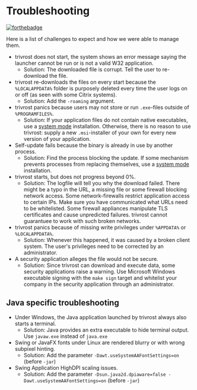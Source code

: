 # Troubleshooting

[![forthebadge](https://forthebadge.com/images/badges/60-percent-of-the-time-works-every-time.svg)](https://forthebadge.com)

Here is a list of challenges to expect and how we were able to manage them.

- trivrost does not start, the system shows an error message saying the launcher cannot be run or is not a valid W32 application.
  - Solution: The downloaded file is corrupt. Tell the user to re-download the file.
- trivrost re-downloads the files on every start because the `%LOCALAPPDATA%` folder is purposely deleted every time the user logs on or off (as seen with some Citrix systems).
  - Solution: Add the `-roaming` argument.
- trivrost panics because users may not store or run `.exe`-files outside of `%PROGRAMFILES%`.
  - Solution: If your application files do not contain native executables, use a [system mode](lifecycle.md#system-mode) installation. Otherwise, there is no reason to use trivrost: supply a new `.msi`-installer of your own for every new version of your application.
- Self-update fails because the binary is already in use by another process.
  - Solution: Find the process blocking the update. If some mechanism prevents processes from replacing themselves, use a [system mode](lifecycle.md#system-mode) installation.
- trivrost starts, but does not progress beyond 0%.
  - Solution: The logfile will tell you why the download failed. There might be a typo in the URL, a missing file or some firewall blocking network access. Some network-firewalls restrict application access to certain IPs. Make sure you have communicated what URLs need to be whitelisted.
  Some firewall appliances manipulate TLS certificates and cause unpredicted failures. trivrost cannot guarantuee to work with such broken networks.
- trivrost panics because of missing write privileges under `%APPDATA%` or `%LOCALAPPDATA%`.
  - Solution: Whenever this happened, it was caused by a broken client system. The user's privileges need to be corrected by an administrator.
- A security application alleges the file would not be secure.
  - Solution: Since trivrost can download and execute data, some security applications raise a warning. Use Microsoft Windows executable signing with the `make sign` target and whitelist your company in the security application through an administrator.

## Java specific troubleshooting
- Under Windows, the Java application launched by trivrost always also starts a terminal.
  - Solution: Java provides an extra executable to hide terminal output. Use `javaw.exe` instead of `java.exe`
- Swing or JavaFX fonts under Linux are rendered blurry or with wrong subpixel hinting.
  - Solution: Add the parameter `-Dawt.useSystemAAFontSettings=on` (before `-jar`)
- Swing Application HighDPI scaling issues.
  - Solution: Add the parameter `-Dsun.java2d.dpiaware=false -Dawt.useSystemAAFontSettings=on` (before `-jar`)
